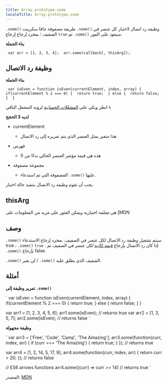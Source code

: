 ```yaml
---
title: Array.prototype.some
localeTitle: Array.prototype.some
---
```

`.some()` طريقة مصفوفة جافا سكريبت `.some()` وظيفة رد اتصال لاختبار كل عنصر في الصفيف ؛ بمجرد إرجاع إرجاع `true` ثم `.some()` سيعود على الفور.

**بناء الجملة**

 `  var arr = [1, 2, 3, 4]; 
  arr.some(callback[, thisArg]); 
` 

## وظيفة رد الاتصال

**بناء الجملة**

 `  var isEven = function isEven(currentElement, index, array) { 
      if(currentElement % 2 === 0) { 
          return true; 
      } else { 
          return false; 
      } 
  } 
` 

انظر ويكي على [المشغّلات الحسابية](https://developer.mozilla.org/en-US/docs/Web/JavaScript/Reference/Operators/Arithmetic_Operators) لرؤية المشغل الباقي `%`

**لديه 3 الحجج**

*   currentElement
    
    *   هذا متغير يمثل العنصر الذي يتم تمريره إلى رد الاتصال.
*   فهرس
    
    *   هذه هي قيمة مؤشر العنصر الحالي بدءًا من 0
*   مجموعة مصفوفة
    
    *   المصفوفة التي تم استدعاء `.some()` عليها.

يجب أن تقوم وظيفة رد الاتصال بتنفيذ حالة اختبار.

## thisArg

هي معلمة اختيارية ويمكن العثور على مزيد من المعلومات على \[MDN

## وصف

`.some()` سيتم تشغيل وظيفة رد الاتصال لكل عنصر في الصفيف. بمجرد إرجاع الاستدعاء true ، `.some()` `true` . إذا كان رد الاتصال بإرجاع [قيمة كاذبة](https://developer.mozilla.org/en-US/docs/Glossary/Falsy) _لكل_ عنصر في الصفيف ثم `.some()` بإرجاع false.

`.some()` لن يغير / `.some()` الصفيف الذي يطلق عليه.

## أمثلة

**تمرير وظيفة إلى `.some()`**

 `  var isEven = function isEven(currentElement, index, array) { 
      if(currentElement % 2 === 0) { 
          return true; 
      } else { 
          return false; 
      } 
  } 
 
  var arr1 = [1, 2, 3, 4, 5, 6]; 
  arr1.some(isEven);  // returns true 
  var arr2 = [1, 3, 5, 7]; 
  arr2.some(isEven);  // returns false 
` 

**وظيفة مجهولة**

 `  var arr3 = ['Free', 'Code', 'Camp', 'The Amazing']; 
  arr3.some(function(curr, index, arr) { 
      if (curr === 'The Amazing') { 
          return true; 
      } 
      }); // returns true 
 
  var arr4 = [1, 2, 14, 5, 17, 9]; 
  arr4.some(function(curr, index, arr) { 
      return curr > 20; 
      });  // returns false 
 
  // ES6 arrows functions 
  arr4.some((curr) => curr >= 14)  // returns true 
` 

المصدر: [MDN](https://developer.mozilla.org/en-US/docs/Web/JavaScript/Reference/Global_Objects/Array/some)